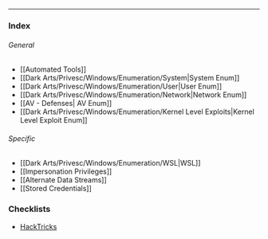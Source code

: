 -- -
### Index
###### General
- [[Automated Tools]]
- [[Dark Arts/Privesc/Windows/Enumeration/System|System Enum]]
- [[Dark Arts/Privesc/Windows/Enumeration/User|User Enum]]
- [[Dark Arts/Privesc/Windows/Enumeration/Network|Network Enum]]
- [[AV - Defenses| AV Enum]]
- [[Dark Arts/Privesc/Windows/Enumeration/Kernel Level Exploits|Kernel Level Exploit Enum]]
###### Specific 
- [[Dark Arts/Privesc/Windows/Enumeration/WSL|WSL]]
- [[Impersonation Privileges]]
- [[Alternate Data Streams]]
- [[Stored Credentials]]
### Checklists
- [HackTricks](https://book.hacktricks.xyz/windows-hardening/checklist-windows-privilege-escalation)